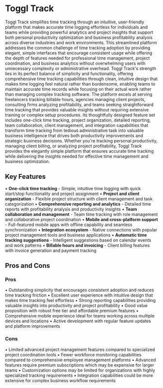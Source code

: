 # Toggl Track

Toggl Track simplifies time tracking through an intuitive, user-friendly platform that makes accurate time logging effortless for individuals and teams while providing powerful analytics and project insights that support both personal productivity optimization and business profitability analysis across diverse industries and work environments. This streamlined platform addresses the common challenge of time tracking adoption by providing elegant, simple interfaces that encourage consistent usage while offering the depth of features needed for professional time management, project coordination, and business analytics without overwhelming users with unnecessary complexity or administrative overhead. Toggl Track's strength lies in its perfect balance of simplicity and functionality, offering comprehensive time tracking capabilities through clean, intuitive design that makes time logging feel natural rather than burdensome, enabling teams to maintain accurate time records while focusing on their actual work rather than managing complex tracking software. The platform excels at serving freelancers tracking billable hours, agencies managing client projects, consulting firms analyzing profitability, and teams seeking straightforward time tracking that provides valuable insights without requiring extensive training or complex setup procedures. Its thoughtfully designed feature set includes one-click time tracking, project organization, detailed reporting, team collaboration, client management, and integration capabilities that transform time tracking from tedious administrative task into valuable business intelligence that drives both productivity improvements and strategic business decisions. Whether you're tracking personal productivity, managing client billing, or analyzing project profitability, Toggl Track provides the elegantly simple platform that ensures accurate time tracking while delivering the insights needed for effective time management and business optimization.

## Key Features

• **One-click time tracking** - Simple, intuitive time logging with quick start/stop functionality and project assignment
• **Project and client organization** - Flexible project structure with client management and task categorization
• **Comprehensive reporting and analytics** - Detailed time reports with profitability analysis and productivity insights
• **Team collaboration and management** - Team time tracking with role management and collaborative project coordination
• **Mobile and cross-platform support** - Full-featured mobile apps with offline capability and seamless synchronization
• **Integration ecosystem** - Native connections with popular project management tools and business applications
• **Automatic time tracking suggestions** - Intelligent suggestions based on calendar events and work patterns
• **Billable hours and invoicing** - Client billing features with invoice generation and payment tracking

## Pros and Cons

### Pros
• Outstanding simplicity that encourages consistent adoption and reduces time tracking friction
• Excellent user experience with intuitive design that makes time tracking feel effortless
• Strong reporting capabilities providing valuable insights into productivity and project profitability
• Good value proposition with robust free tier and affordable premium features
• Comprehensive mobile experience ideal for teams working across multiple devices and locations
• Active development with regular feature updates and platform improvements

### Cons
• Limited advanced project management features compared to specialized project coordination tools
• Fewer workforce monitoring capabilities compared to comprehensive employee management platforms
• Advanced features require premium subscriptions which may be expensive for larger teams
• Customization options may be limited for organizations with highly specialized tracking requirements
• Integration capabilities could be more extensive for complex business workflow requirements